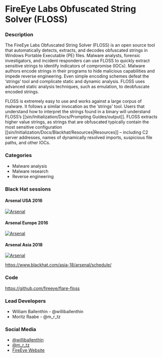# FireEye Labs Obfuscated String Solver (FLOSS)

### Description
The FireEye Labs Obfuscated String Solver (FLOSS) is an open source tool that automatically detects, extracts, and decodes obfuscated strings in Windows Portable Executable (PE) files. Malware analysts, forensic investigators, and incident responders can use FLOSS to quickly extract sensitive strings to identify indicators of compromise (IOCs). Malware authors encode strings in their programs to hide malicious capabilities and impede reverse engineering. Even simple encoding schemes defeat the ‘strings’ tool and complicate static and dynamic analysis. FLOSS uses advanced static analysis techniques, such as emulation, to deobfuscate encoded strings.

FLOSS is extremely easy to use and works against a large corpus of malware. It follows a similar invocation as the ‘strings’ tool. Users that understand how to interpret the strings found in a binary will understand FLOSS’s [[sin/Initialization/Docs/Prompting Guides/output]]. FLOSS extracts higher value strings, as strings that are obfuscated typically contain the most sensitive configuration [[sin/Initialization/Docs/Blackhat/Resources|Resources]] – including C2 server addresses, names of dynamically resolved imports, suspicious file paths, and other IOCs.

### Categories
* Malware analysis
* Malware research
* Reverse engineering

### Black Hat sessions
#### Arsenal USA 2016
[![Arsenal](https://rawgit.com/toolswatch/badges/master/arsenal/usa/2016.svg)](https://www.toolswatch.org/2016/06/the-black-hat-arsenal-usa-2016-remarkable-line-up/)

#### Arsenal Europe 2016
[![Arsenal](https://rawgit.com/toolswatch/badges/master/arsenal/europe/2016.svg)](https://www.toolswatch.org/2016/09/the-black-hat-arsenal-europe-2016-line-up/)

#### Arsenal Asia 2018
[![Arsenal](https://rawgit.com/toolswatch/badges/master/arsenal/asia/2018.svg)](https://www.toolswatch.org/2018/01/black-hat-arsenal-asia-2018-great-lineup/)

https://www.blackhat.com/asia-18/arsenal/schedule/

### Code 
https://github.com/fireeye/flare-floss

### Lead Developers
* William Ballenthin - @williballenthin
* Moritz Raabe - @m_r_tz

### Social Media 
* [@williballenthin](https://twitter.com/williballenthin)
* [@m_r_tz](https://twitter.com/m_r_tz)
* [FireEye Website](https://www.fireeye.com/) 


